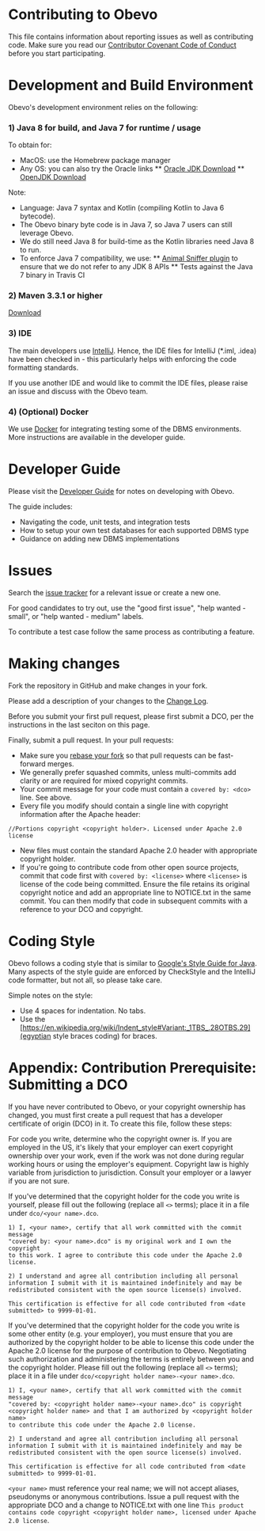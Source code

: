 # Contributing to Obevo

This file contains information about reporting issues as well as contributing code. Make sure
you read our [Contributor Covenant Code of Conduct](CODE_OF_CONDUCT.md) before you start participating.


# Development and Build Environment

Obevo's development environment relies on the following:

### 1) Java 8 for build, and Java 7 for runtime / usage

To obtain for:
* MacOS: use the Homebrew package manager
* Any OS: you can also try the Oracle links
** [Oracle JDK Download](http://www.oracle.com/technetwork/java/javase/downloads/index.html)
** [OpenJDK Download](http://openjdk.java.net/install/)

Note:
* Language: Java 7 syntax and Kotlin (compiling Kotlin to Java 6 bytecode).
* The Obevo binary byte code is in Java 7, so Java 7 users can still leverage Obevo.
* We do still need Java 8 for build-time as the Kotlin libraries need Java 8 to run.
* To enforce Java 7 compatibility, we use:
** [Animal Sniffer plugin](https://www.mojohaus.org/animal-sniffer/) to ensure that we do not refer to any JDK 8 APIs
** Tests against the Java 7 binary in Travis CI

### 2) Maven 3.3.1 or higher

[Download](https://maven.apache.org/download.cgi)

### 3) IDE

The main developers use [IntelliJ](https://www.jetbrains.com/idea/download/). Hence, the IDE files for IntelliJ (*.iml, .idea) have been checked in - this particularly
helps with enforcing the code formatting standards.

If you use another IDE and would like to commit the IDE files, please raise an issue and discuss with the Obevo team.

### 4) (Optional) Docker

We use [Docker](https://www.docker.com/get-started) for integrating testing some of the DBMS environments. More
instructions are available in the developer guide.


# Developer Guide

Please visit the [Developer Guide](https://goldmansachs.github.io/obevo/developer-guide.html) for notes on
developing with Obevo.

The guide includes:

* Navigating the code, unit tests, and integration tests
* How to setup your own test databases for each supported DBMS type
* Guidance on adding new DBMS implementations


# Issues
Search the [issue tracker](https://github.com/goldmansachs/obevo/issues) for a relevant issue or create a new one.

For good candidates to try out, use the "good first issue", "help wanted - small", or "help wanted - medium" labels.

To contribute a test case follow the same process as contributing a feature.


# Making changes
Fork the repository in GitHub and make changes in your fork.

Please add a description of your changes to the [Change Log](CHANGELOG.md).

Before you submit your first pull request, please first submit a DCO, per the instructions in the last seciton on this page.

Finally, submit a pull request. In your pull requests:
* Make sure you [rebase your fork](https://github.com/edx/edx-platform/wiki/How-to-Rebase-a-Pull-Request) so that pull requests can be fast-forward merges.
* We generally prefer squashed commits, unless multi-commits add clarity or are required for mixed copyright commits.
* Your commit message for your code must contain a `covered by: <dco>` line. See above.
* Every file you modify should contain a single line with copyright information after the Apache header:
```
//Portions copyright <copyright holder>. Licensed under Apache 2.0 license
```
* New files must contain the standard Apache 2.0 header with appropriate copyright holder.
* If you're going to contribute code from other open source projects, commit that code first with `covered by: <license>`
where `<license>` is license of the code being committed. Ensure the file retains its original copyright notice and add an appropriate line to
NOTICE.txt in the same commit. You can then modify that code in subsequent commits with a reference to your DCO and copyright.


# Coding Style
Obevo follows a coding style that is similar to [Google's Style Guide for Java](https://google.github.io/styleguide/javaguide.html).
Many aspects of the style guide are enforced by CheckStyle and the IntelliJ code formatter, but not all, so please take care.

Simple notes on the style:
* Use 4 spaces for indentation. No tabs.
* Use the [https://en.wikipedia.org/wiki/Indent_style#Variant:_1TBS_.28OTBS.29](egyptian style braces coding) for braces.


# Appendix: Contribution Prerequisite: Submitting a DCO

If you have never contributed to Obevo, or your copyright ownership has changed, you must first create a pull request that has
a developer certificate of origin (DCO) in it. To create this file, follow these steps:

For code you write, determine who the copyright owner is. If you are employed in the US, it's likely that your
employer can exert copyright ownership over your work, even if the work was not done during regular working hours or
using the employer's equipment. Copyright law is highly variable from jurisdiction to jurisdiction. Consult your
employer or a lawyer if you are not sure.

If you've determined that the copyright holder for the code you write is yourself, 
please fill out the following (replace all `<>` terms); place it in a file under `dco/<your name>.dco`. 

```
1) I, <your name>, certify that all work committed with the commit message 
"covered by: <your name>.dco" is my original work and I own the copyright 
to this work. I agree to contribute this code under the Apache 2.0 license.

2) I understand and agree all contribution including all personal 
information I submit with it is maintained indefinitely and may be 
redistributed consistent with the open source license(s) involved. 

This certification is effective for all code contributed from <date submitted> to 9999-01-01.
```

If you've determined that the copyright holder for the code you write is some other entity (e.g. your employer), 
you must ensure that you are authorized by the copyright holder to be able to license this code under the 
Apache 2.0 license for the purpose of contribution to Obevo. Negotiating such authorization and administering 
the terms is entirely between you and the copyright holder. Please fill out the following (replace all
`<>` terms); place it in a file under `dco/<copyright holder name>-<your name>.dco`. 

```
1) I, <your name>, certify that all work committed with the commit message 
"covered by: <copyright holder name>-<your name>.dco" is copyright 
<copyright holder name> and that I am authorized by <copyright holder name> 
to contribute this code under the Apache 2.0 license.

2) I understand and agree all contribution including all personal 
information I submit with it is maintained indefinitely and may be 
redistributed consistent with the open source license(s) involved. 

This certification is effective for all code contributed from <date submitted> to 9999-01-01.
```

`<your name>` must reference your real name; we will not accept aliases, pseudonyms or anonymous contributions.
Issue a pull request with the appropriate DCO and a change to NOTICE.txt with
one line `This product contains code copyright <copyright holder name>, licensed under Apache 2.0 license`.
